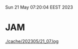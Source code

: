 Sun 21 May 07:20:04 EEST 2023
# JAM
<a href='./cache/202305/21_07.log'>./cache/202305/21_07.log</a>
